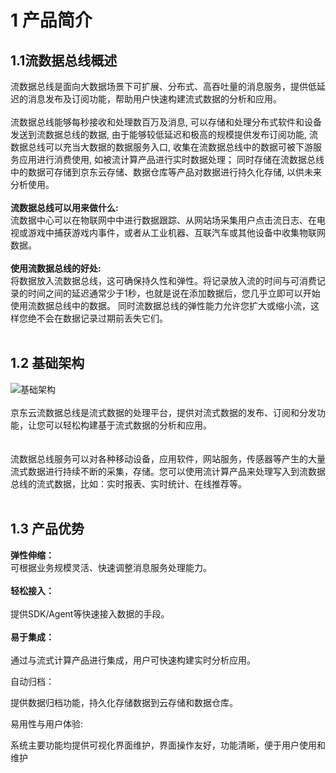 # 1 产品简介<br>
## 1.1流数据总线概述<br>
流数据总线是面向大数据场景下可扩展、分布式、高吞吐量的消息服务，提供低延迟的消息发布及订阅功能，帮助用户快速构建流式数据的分析和应用。<br>
<br>
流数据总线能够每秒接收和处理数百万及消息, 可以存储和处理分布式软件和设备发送到流数据总线的数据, 由于能够较低延迟和极高的规模提供发布订阅功能, 流数据总线可以充当大数据的数据服务入口, 收集在流数据总线中的数据可被下游服务应用进行消费使用, 如被流计算产品进行实时数据处理； 同时存储在流数据总线中的数据可存储到京东云存储、数据仓库等产品对数据进行持久化存储, 以供未来分析使用。<br>
<br>
**流数据总线可以用来做什么:**
<br>
流数据中心可以在物联网中中进行数据跟踪、从网站场采集用户点击流日志、在电视或游戏中捕获游戏内事件，或者从工业机器、互联汽车或其他设备中收集物联网数据。<br>
<br>
**使用流数据总线的好处:**<br>
将数据放入流数据总线，这可确保持久性和弹性。将记录放入流的时间与可消费记录的时间之间的延迟通常少于1秒，也就是说在添加数据后，您几乎立即可以开始使用流数据总线中的数据。 同时流数据总线的弹性能力允许您扩大或缩小流，这样您绝不会在数据记录过期前丢失它们。<br>
<br>
## 1.2 基础架构<br>
![基础架构](https://github.com/jdcloudcom/cn/blob/edit/image/DataBus/db-001.png?raw=true "基础架构")<br>
<br>
京东云流数据总线是流式数据的处理平台，提供对流式数据的发布、订阅和分发功能，让您可以轻松构建基于流式数据的分析和应用。<br>\
<br>
流数据总线服务可以对各种移动设备，应用软件，网站服务，传感器等产生的大量流式数据进行持续不断的采集，存储。您可以使用流计算产品来处理写入到流数据总线的流式数据，比如：实时报表、实时统计、在线推荐等。<br>
<br>
## 1.3 产品优势<br>
**弹性伸缩：**<br>
可根据业务规模灵活、快速调整消息服务处理能力。<br>
<br>
**轻松接入：**<br>
<br>
提供SDK/Agent等快速接入数据的手段。<br>
<br>
**易于集成：**<br>
<br>
通过与流式计算产品进行集成，用户可快速构建实时分析应用。


自动归档：

提供数据归档功能，持久化存储数据到云存储和数据仓库。


易用性与用户体验:

系统主要功能均提供可视化界面维护，界面操作友好，功能清晰，便于用户使用和维护

